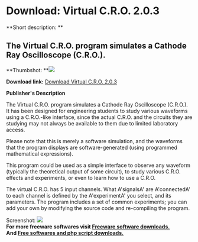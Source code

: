 # Download: Virtual C.R.O. 2.0.3

**Short description: **

## The Virtual C.R.O. program simulates a Cathode Ray Oscilloscope (C.R.O.).

  
**Thumbshot: **![](http://www.freewarefiles.com/screenshot/virtualcro_md.gif)   
  
**Download link:** [Download Virtual C.R.O. 2.0.3](http://freesoftwares.boysofts.com/Virtual-CRO_program_20288.html)  
  

**Publisher's Description**  
  

The Virtual C.R.O. program simulates a Cathode Ray Oscilloscope (C.R.O.). It
has been designed for engineering students to study various waveforms using a
C.R.O.-like interface, since the actual C.R.O. and the circuits they are
studying may not always be available to them due to limited laboratory access.

Please note that this is merely a software simulation, and the waveforms that
the program displays are software-generated (using programmed mathematical
expressions).

This program could be used as a simple interface to observe any waveform
(typically the theoretical output of some circuit), to study various C.R.O.
effects and experiments, or even to learn how to use a C.R.O.

The virtual C.R.O. has 5 input channels. What A'signalsA' are A'connectedA' to
each channel is defined by the A'experimentA' you select, and its parameters.
The program includes a set of common experiments; you can add your own by
modifying the source code and re-compiling the program.

  
  
Screenshot: ![](http://www.freewarefiles.com/screenshot/virtualcro.gif)  
**For more freeware softwares visit [Freeware software downloads.](http://freesoftwares.boysofts.com/)**   
**And [Free softwares and php script downloads.](http://www.boysofts.com/)**

